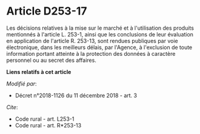 # Article D253-17

Les décisions relatives à la mise sur le marché et à l'utilisation des produits mentionnés à l'article L. 253-1, ainsi que
les conclusions de leur évaluation en application de l'article R. 253-13, sont rendues publiques par voie électronique, dans
les meilleurs délais, par l'Agence, à l'exclusion de toute information portant atteinte à la protection des données à
caractère personnel ou au secret des affaires.

**Liens relatifs à cet article**

_Modifié par_:

  - Décret n°2018-1126 du 11 décembre 2018 - art. 3

_Cite_:

  - Code rural - art. L253-1
  - Code rural - art. R*253-13
